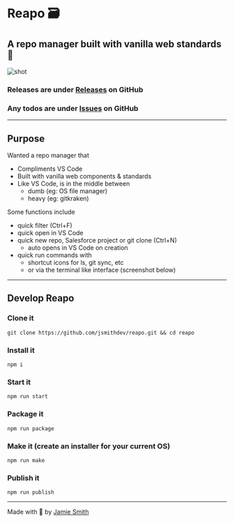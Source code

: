 # Reapo 🗃

## A repo manager built with vanilla web standards 🎉

![shot](https://i.imgur.com/KV5YAAR.png)

### Releases are under [Releases](https://github.com/jsmithdev/reapo/releases) on GitHub

### Any todos are under [Issues](https://github.com/jsmithdev/reapo/issues) on GitHub

---

## Purpose

Wanted a repo manager that

- Compliments VS Code
- Built with vanilla web components & standards
- Like VS Code, is in the middle between
  - dumb (eg: OS file manager)
  - heavy (eg: gitkraken)

Some functions include

- quick filter (Ctrl+F)
- quick open in VS Code
- quick new repo, Salesforce project or git clone (Ctrl+N)
  - auto opens in VS Code on creation
- quick run commands with
  - shortcut icons for ls, git sync, etc
  - or via the terminal like interface (screenshot below)

---

## Develop Reapo

### Clone it

```git clone https://github.com/jsmithdev/reapo.git && cd reapo```

### Install it

```npm i```

### Start it

```npm run start```

### Package it

```npm run package```

### Make it (create an installer for your current OS)

```npm run make```

### Publish it

```npm run publish```

---

Made with 💙 by [Jamie Smith](https://jsmith.dev)